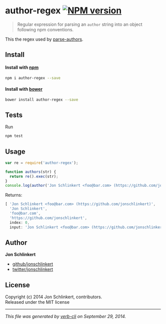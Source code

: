 # author-regex [![NPM version](https://badge.fury.io/js/author-regex.svg)](http://badge.fury.io/js/author-regex)


> Regular expression for parsing an `author` string into an object following npm conventions.

This the regex used by [parse-authors](https://github.com/jonschlinkert/parse-authors).

## Install
#### Install with [npm](npmjs.org)

```bash
npm i author-regex --save
```
#### Install with [bower](https://github.com/bower/bower)

```bash
bower install author-regex --save
```

## Tests

Run

```bash
npm test
```

## Usage

```js
var re = require('author-regex');

function authors(str) {
  return re().exec(str);
}
console.log(author('Jon Schlinkert <foo@bar.com> (https://github.com/jonschlinkert)'));
```
Returns:

```js
[ 'Jon Schlinkert <foo@bar.com> (https://github.com/jonschlinkert)',
  'Jon Schlinkert',
  'foo@bar.com',
  'https://github.com/jonschlinkert',
  index: 0,
  input: 'Jon Schlinkert <foo@bar.com> (https://github.com/jonschlinkert)' ]
```

## Author

**Jon Schlinkert**

+ [github/jonschlinkert](https://github.com/jonschlinkert)
+ [twitter/jonschlinkert](http://twitter.com/jonschlinkert)

## License
Copyright (c) 2014 Jon Schlinkert, contributors.  
Released under the MIT license

***

_This file was generated by [verb-cli](https://github.com/assemble/verb-cli) on September 29, 2014._